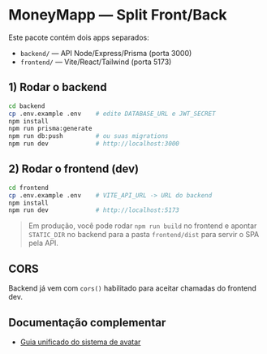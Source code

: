 # MoneyMapp — Split Front/Back

Este pacote contém dois apps separados:

- `backend/` — API Node/Express/Prisma (porta 3000)
- `frontend/` — Vite/React/Tailwind (porta 5173)

## 1) Rodar o backend
```bash
cd backend
cp .env.example .env    # edite DATABASE_URL e JWT_SECRET
npm install
npm run prisma:generate
npm run db:push         # ou suas migrations
npm run dev             # http://localhost:3000
```

## 2) Rodar o frontend (dev)
```bash
cd frontend
cp .env.example .env    # VITE_API_URL -> URL do backend
npm install
npm run dev             # http://localhost:5173
```

> Em produção, você pode rodar `npm run build` no frontend e apontar
> `STATIC_DIR` no backend para a pasta `frontend/dist` para servir o SPA pela API.

## CORS
Backend já vem com `cors()` habilitado para aceitar chamadas do frontend dev.

## Documentação complementar
- [Guia unificado do sistema de avatar](./AVATAR_SYSTEM_README.md)

